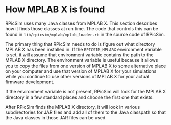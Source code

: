 How MPLAB X is found
====

RPicSim uses many Java classes from MPLAB X.
This section describes how it finds those classes at run time.
The code that controls this can be found in `lib/rpicsim/mplab/mplab_loader.rb` in the source code of RPicSim.

The primary thing that RPicSim needs to do is figure out what directory MPLAB X has been installed in.
If the `RPICSIM_MPLABX` environment variable is set, it will assume that environment variable contains the path to the MPLAB X directory.
The environment variable is useful because it allows you to copy the files from one version of MPLAB X to some alternative place on your computer and use that version of MPLAB X for your simulations while you continue to use other versions of MPLAB X for your actual firmware development.

If the environment variable is not present, RPicSim will look for the MPLAB X directory in a few standard places and choose the first one that exists.

After RPicSim finds the MPLAB X directory, it will look in various subdirectories for JAR files and add all of them to the Java classpath so that the Java classes in those JAR files can be used.